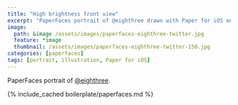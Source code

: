 ```yaml
---
title: "High brightness front view"
excerpt: "PaperFaces portrait of @eighthree drawn with Paper for iOS on an iPad."
image: 
  path: &image /assets/images/paperfaces-eighthree-twitter.jpg 
  feature: *image
  thumbnail: /assets/images/paperfaces-eighthree-twitter-150.jpg
categories: [paperfaces]
tags: [portrait, illustration, Paper for iOS]
---
```


PaperFaces portrait of [@eighthree](https://twitter.com/eighthree).

{% include_cached boilerplate/paperfaces.md %}
